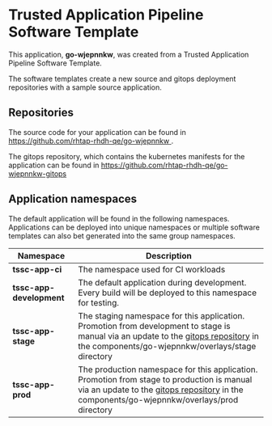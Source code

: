 # Trusted Application Pipeline Software Template

This application, **go-wjepnnkw**, was created from a Trusted Application Pipeline Software Template.

The software templates create a new source and gitops deployment repositories with a sample source application. 

## Repositories

The source code for your application can be found in [https://github.com/rhtap-rhdh-qe/go-wjepnnkw ](https://github.com/rhtap-rhdh-qe/go-wjepnnkw ).
 
The gitops repository, which contains the kubernetes manifests for the application can be found in 
[https://github.com/rhtap-rhdh-qe/go-wjepnnkw-gitops ](https://github.com/rhtap-rhdh-qe/go-wjepnnkw-gitops ) 

## Application namespaces 

The default application will be found in the following namespaces. Applications can be deployed into unique namespaces or multiple software templates can also bet generated into the same group namespaces.  

|  Namespace   |  Description   |  
| -------- | -------- |
| **tssc-app-ci** | The namespace used for CI workloads |
| **tssc-app-development** | The default application during development. Every build will be deployed to this namespace for testing. |
| **tssc-app-stage** | The staging namespace for this application. Promotion from development to stage is manual via an update to the [gitops repository](https://github.com/rhtap-rhdh-qe/go-wjepnnkw-gitops ) in the components/go-wjepnnkw/overlays/stage directory |
| **tssc-app-prod** | The production namespace for this application. Promotion from stage to production is manual via an update to the [gitops repository](https://github.com/rhtap-rhdh-qe/go-wjepnnkw-gitops ) in the components/go-wjepnnkw/overlays/prod directory |